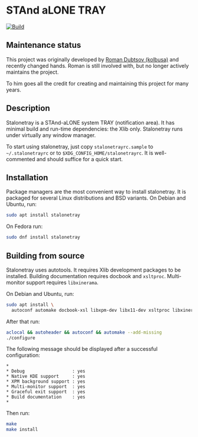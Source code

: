 # STAnd aLONE TRAY

[![Build][ci-badge]][ci-workflow]

[ci-badge]: https://github.com/d3adb5/stalonetray/actions/workflows/build.yml/badge.svg
[ci-workflow]: https://github.com/d3adb5/stalonetray/actions/workflows/build.yml

## Maintenance status

This project was originally developed by [Roman Dubtsov (kolbusa)][gh-kolbusa]
and recently changed hands. Roman is still involved with, but no longer
actively maintains the project.

To him goes all the credit for creating and maintaining this project for many
years.

[gh-kolbusa]: https://github.com/kolbusa

## Description

Stalonetray is a STAnd-aLONE system TRAY (notification area).  It has minimal
build and run-time dependencies: the Xlib only. Stalonetray runs under
virtually any window manager.

To start using stalonetray, just copy `stalonetrayrc.sample` to
`~/.stalonetrayrc` or to `$XDG_CONFIG_HOME/stalonetrayrc`. It is well-commented
and should suffice for a quick start.

## Installation

Package managers are the most convenient way to install stalonetray. It is
packaged for several Linux distributions and BSD variants. On Debian and
Ubuntu, run:

```sh
sudo apt install stalonetray
```

On Fedora run:

```sh
sudo dnf install stalonetray
```

## Building from source

Stalonetray uses autotools. It requires Xlib development packages to be
installed. Building documentation requires docbook and `xsltproc`.
Multi-monitor support requires `libxinerama`.

On Debian and Ubuntu, run:

```sh
sudo apt install \
  autoconf automake docbook-xsl libxpm-dev libx11-dev xsltproc libxinerama-dev
```

After that run:

```sh
aclocal && autoheader && autoconf && automake --add-missing
./configure
```

The following message should be displayed after a successful configuration:

```text
*
* Debug                  : yes
* Native KDE support     : yes
* XPM background support : yes
* Multi-monitor support  : yes
* Graceful exit support  : yes
* Build documentation    : yes
*
```

Then run:

```sh
make
make install
```
